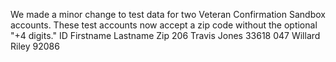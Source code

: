 We made a minor change to test data for two Veteran Confirmation Sandbox accounts.
These test accounts now accept a zip code without the optional "+4 digits."
ID      Firstname    Lastname   Zip
206   Travis             Jones         33618
047   Willard           Riley          92086
